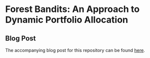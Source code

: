 # Forest Bandits: An Approach to Dynamic Portfolio Allocation

## Blog Post 

The accompanying blog post for this repository can be found [here](https://vbumich.github.io/Multi-armed-Portfolio-Bandit/).
